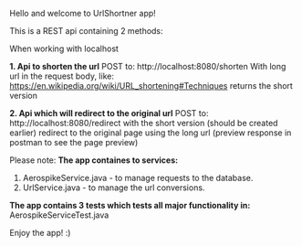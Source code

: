 Hello and welcome to UrlShortner app!

This is a REST api containing 2 methods:

When working with localhost 

**1. Api to shorten the url**
POST to:
http://localhost:8080/shorten
With long url in the request body, like:
https://en.wikipedia.org/wiki/URL_shortening#Techniques
returns the short version

**2. Api which will redirect to the original url**
POST to:
http://localhost:8080/redirect
with the short version (should be created earlier)
redirect to the original page using the long url
(preview response in postman to see the page preview)

Please note:
**The app containes to services:**
1. AerospikeService.java  - to manage requests to the database.
2. UrlService.java - to manage the url conversions.

**The app contains 3 tests which tests all major functionality in:**
AerospikeServiceTest.java

Enjoy the app! :)